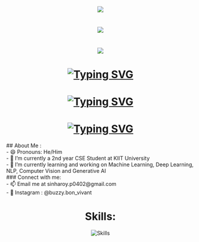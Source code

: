 <h1 align="center">
    <img src="https://readme-typing-svg.herokuapp.com/?font=Righteous&size=35&center=true&vCenter=true&width=500&height=70&duration=6000&lines=Hi+Folks!+👋;" />
</h1>
<h1 align="center">
    <img src="https://readme-typing-svg.herokuapp.com/?font=Righteous&size=35&center=true&vCenter=true&width=500&height=70&duration=6000&lines=I'm+Pragyadipta!;" />
</h1>
<h1 align="center">
    <img src="https://readme-typing-svg.herokuapp.com/?font=Righteous&size=35&center=true&vCenter=true&width=540&height=70&duration=10000&lines=AI-ML+Developer+and+Enthusiast;" />
</h1>
<h1 align="center">
    <a href="https://git.io/typing-svg"><img src="https://readme-typing-svg.herokuapp.com?font=Nerko+One&duration=6000&pause=4000&color=00F7BB&background=FFFFFF00&center=true&vCenter=true&repeat=false&width=500&height=70&lines=Hi+Folks!" alt="Typing SVG" /></a>
</h1>
<h1 align="center">
    <a href="https://git.io/typing-svg"><img src="https://readme-typing-svg.herokuapp.com?font=Nerko+One&duration=6000&pause=4000&color=00F7BB&background=FFFFFF00&center=true&vCenter=true&repeat=false&width=500&height=70&lines=I'm+Pragyadipta" alt="Typing SVG" /></a>
</h1>
<h1 align="center">
    <a href="https://git.io/typing-svg"><img src="https://readme-typing-svg.herokuapp.com?font=Nerko+One&duration=6000&pause=4000&color=00F7BB&background=FFFFFF00&center=true&vCenter=true&repeat=false&width=500&height=70&lines=AI-ML+Developer+and+Enthusiast" alt="Typing SVG" /></a>
</h1>
## About Me :
</br>
- 😄 Pronouns: He/Him
</br>
- 🌱 I’m currently a 2nd year CSE Student at KIIT University
</br>
- 🔭 I’m currently learning and working on Machine Learning, Deep Learning, NLP, Computer Vision and Generative AI
</br>
### Connect with me:
</br>
- 📫 Email me at sinharoy.p0402@gmail.com
</br>
- 💬 Instagram : @buzzy.bon_vivant
</br>
<h1 align='center'>Skills:</h1>
  <p align="center">
  <img align="center" src="https://skillicons.dev/icons?i=git,github,c,cpp,css,html,java,tensorflow,pytorch,vscode,python,mysql,discord,opencv,sklearn" alt="Skills">
  <br>
</p>
<!--
**Pragyadipta-Sinha-Roy/Pragyadipta-Sinha-Roy** is a ✨ _special_ ✨ repository because its `README.md` (this file) appears on your GitHub profile.

Here are some ideas to get you started:

- 😄 Pronouns: He/Him
- 🔭 I’m currently working on ...
- 🌱 I’m currently learning ...
- 👯 I’m looking to collaborate on ...
- 🤔 I’m looking for help with ...
- 💬 Ask me about ...
- 📫 How to reach me: ...
- ⚡ Fun fact: ...
-->
